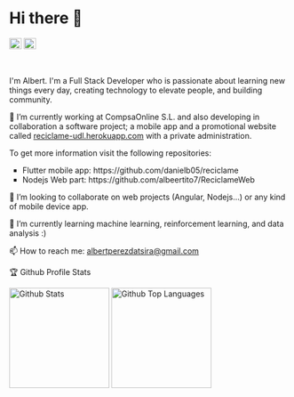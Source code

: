 <!--### Hi there 👋-->

<h1 align="left">Hi there 👋</h1>
<p align="left">
<a href="https://github.com/albeertito7" target="_blank"><img width="22px" src="https://cdn.jsdelivr.net/npm/simple-icons@3.0.1/icons/github.svg" alt="Albert Pérez Datsira" height="20" width="20" /></a>
<a href="https://www.linkedin.com/in/albert-pérez-datsira" target="_blank"><img width="22px" src="https://cdn.jsdelivr.net/npm/simple-icons@3.0.1/icons/linkedin.svg" alt="Albert Pérez Datsira" height="20" width="20" /></a>
</p>
</br>
<p>I'm Albert. I'm a Full Stack Developer who is passionate about learning new things every day, creating technology to elevate people, and building community.</p>

<p>🔭  I’m currently working at CompsaOnline S.L. and also developing in collaboration a software project; a mobile app and a promotional website called <a href="https://reciclame-udl.herokuapp.com" target="_blank">reciclame-udl.herokuapp.com</a> with a private administration.</p>
<p>To get more information visit the following repositories:</p>
<ul style="list-style-type:square">
	<li>Flutter mobile app: https://github.com/danielb05/reciclame</li>
	<li>Nodejs Web part: https://github.com/albeertito7/ReciclameWeb</li>
</ul>

👯  I’m looking to collaborate on web projects (Angular, Nodejs...) or any kind of mobile device app.

🌱  I’m currently learning machine learning, reinforcement learning, and data analysis :) 

📫  How to reach me: albertperezdatsira@gmail.com

🏆  Github Profile Stats
<p align="left">
	<img height="180" src="https://github-readme-stats.vercel.app/api?username=albeertito7&count_private=true&include_all_commits=true&show_icons=true&theme=dark" alt="Github Stats"/>
	<img height="180" src="https://github-readme-stats.vercel.app/api/top-langs/?username=albeertito7&hide=php&layout=compact&langs_count=7&theme=dark" alt="Github Top Languages" />
</p>

<!--<h4>🏆 Github Profile Trophy</h4>
<p align="left"><img src="https://github-profile-trophy.vercel.app/?username=albeertito7&column=7&count_private=true&include_all_commits=true&theme=onedark" alt="Github Trophies"/></p>-->
<!--
**albeertito7/albeertito7** is a ✨ _special_ ✨ repository because its `README.md` (this file) appears on your GitHub profile.

Here are some ideas to get you started:

- 🔭 I’m currently working on ...
- 🌱 I’m currently learning ...
- 👯 I’m looking to collaborate on ...
- 🤔 I’m looking for help with ...
- 💬 Ask me about ...
- 📫 How to reach me: ...
- 😄 Pronouns: ...
- ⚡ Fun fact: ...
-->
